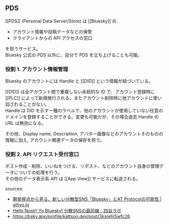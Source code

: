 ## PDS

[[PDS]] (Personal Data Server/Store) は [[Bluesky]] の

- アカウント情報や投稿データなどの保管
- クライアントからの API アクセスの窓口

を担うサービス。<br>
Bluesky 公式の PDS 以外に、自分で PDS を立ち上げることも可能。


### 役割 1. アカウント情報管理
Bluesky のアカウントには Handle と [[DID]] という情報が紐づいている。

[[DID]] は全アカウント間で重複しない永続的な ID で、アカウント登録時に [[PLC]] によって新規発行される。またアカウント削除時に他アカウントに使い回されることがない。<br>
Handle は DID を示す一種のラベルで、他のアカウントが使用していない任意のドメインを登録することができる。変更も可能だが、その場合過去 Handle の URL は無効になる。

その他、Display name, Description, アバター画像などのアカウントそのものの情報に加え, アカウント関連データの保存を担う。

### 役割 2. API リクエスト受付窓口
ポスト作成・削除、いいねをつける、リポスト、などのアカウント自身の管理データについての処理を行う。<br>
その他のデータ表示系 API は [[App View]] サービスに転送される。




sources:
- [開発視点から見る、新しい分散型SNS「Bluesky」とAT Protocolの可能性 | gihyo.jp](https://gihyo.jp/article/2023/04/bluesky-atprotocol)
- [Hello Nostr! Yo Bluesky! 分散SNSの最前線：四谷ラボ](https://techbookfest.org/product/6quLEm85cpd4TMJR17xnVF?productVariantID=kgmgxRsKgbVruvRd2zV1sp)
- https://bsky.app/profile/kattsun.dev/post/3ksrehl5wfc26
